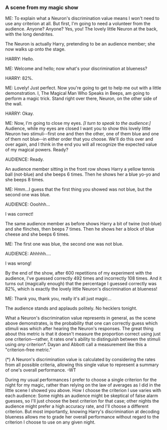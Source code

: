 ### A scene from my magic show

<div class="note">

ME: To explain what a Neuron's discrimination value means I won't need to use any criterion at all. But first, I'm going to need a volunteer from the audience. Anyone? Anyone? Yes, you! The lovely little Neuron at the back, with the long dendrites.

</div>

The Neuron is actually Harry, pretending to be an audience member; she now walks up onto the stage.

<div class="note">

HARRY: Hello.

ME: Welcome and hello; now what's your discrimination at blueness?

HARRY: 82%.

ME: Lovely! Just perfect. Now you're going to get to help me out with a little demonstration. I, The Magical Man Who Speaks in Beeps, am going to perform a magic trick. Stand right over there, Neuron, on the other side of the wall.

HARRY: Okay.

ME: Now, I'm going to close my eyes. _[I turn to speak to the audience:]_ Audience, while my eyes are closed I want you to show this lovely little Neuron two stimuli--first one and then the other, one of them blue and one of them not blue--in either order that you choose. We'll do this over and over again, and I think in the end you will all recognize the expected value of my magical powers. Ready?

AUDIENCE: Ready.

</div>

An audience member sitting in the front row shows Harry a yellow tennis ball (not-blue) and she beeps 6 times. Then he shows her a blue yo-yo and she beeps 8 times.

<div class="note">

ME: Hmm…I guess that the first thing you showed was not blue, but the second one was blue. 

AUDIENCE: Ooohhh…

</div>

I was correct!

The same audience member as before shows Harry a bit of twine (not-blue) and she flinches, then beeps 7 times. Then he shows her a block of blue cheese and she beeps 6 times.

<div class="note">

ME: The first one was blue, the second one was not blue.

AUDIENCE: Ahhhhh….

</div>

I was wrong!

By the end of the show, after 600 repetitions of my experiment with the audience, I've guessed correctly 492 times and incorrectly 108 times. And it turns out (magically enough) that the percentage I guessed correctly was 82%, which is exactly the lovely little Neuron's discrimination at blueness!

<div class="note">

ME: Thank you, thank you, really it's all just magic…

</div>

The audience stands and applauds politely. No hecklers tonight.

What a Neuron's discrimination value represents in general, as the scene above demonstrates, is the probability that one can correctly guess which stimuli was which after hearing the Neuron's responses. The great thing about this metric is that it doesn't measure the proportion correct using just one criterion&mdash;rather, it rates one's ability to distinguish between the stimuli using _any_ criterion*. Dayan and Abbott call a measurement like this a "criterion-free metric."

<div class="ed-note">
(*) A Neuron's discrimination value is calculated by considering the rates from all possible criteria, allowing this single value to represent a summary of one's overall performance. -WT
</div>

During my usual performances I prefer to choose a single criterion for the night for my magic, rather than relying on the law of averages as I did in the little scene I showed you above. How I choose the criterion I use varies with each audience: Some nights an audience might be skeptical of false alarm guesses, so I'll just choose the best criterion for that case; other nights the audience might prefer a high accuracy rate, and I'll choose a different criterion. But most importantly, knowing Harry's discrimination at decoding blueness allows me to grade her overall performance without regard to the criterion I choose to use on any given night.
